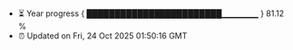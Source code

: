 - ⏳ Year progress { ████████████████████████▁▁▁▁▁▁ } 81.12 %
- ⏰ Updated on Fri, 24 Oct 2025 01:50:16 GMT

